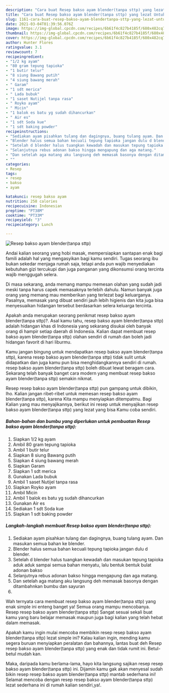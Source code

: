 ```yaml
---
description: "Cara buat Resep bakso ayam blender(tanpa sttp) yang lezat Untuk Jualan"
title: "Cara buat Resep bakso ayam blender(tanpa sttp) yang lezat Untuk Jualan"
slug: 1161-cara-buat-resep-bakso-ayam-blendertanpa-sttp-yang-lezat-untuk-jualan
date: 2021-03-04T01:39:56.076Z
image: https://img-global.cpcdn.com/recipes/6b61f4c827b4185f/680x482cq70/resep-bakso-ayam-blendertanpa-sttp-foto-resep-utama.jpg
thumbnail: https://img-global.cpcdn.com/recipes/6b61f4c827b4185f/680x482cq70/resep-bakso-ayam-blendertanpa-sttp-foto-resep-utama.jpg
cover: https://img-global.cpcdn.com/recipes/6b61f4c827b4185f/680x482cq70/resep-bakso-ayam-blendertanpa-sttp-foto-resep-utama.jpg
author: Hunter Flores
ratingvalue: 3.1
reviewcount: 7
recipeingredient:
- "1/2 kg ayam"
- "80 gram tepung tapioka"
- "1 butir telur"
- "8 siung Bawang putih"
- "4 siung bawang merah"
- " Garam"
- "1 sdt merica"
- " Lada bubuk"
- "1 saset Nutijel tanpa rasa"
- " Royko ayam"
- " Micin"
- "1 balok es batu yg sudah dihancurkan"
- " Air es"
- "1 sdt Soda kue"
- "1 sdt baking powder"
recipeinstructions:
- "Sediakan ayam pisahkan tulang dan dagingnya, buang tulang ayam. Dan masukan semua bahan ke blender."
- "Blender halus semua bahan kecuali tepung tapioka jangan dulu d blender."
- "Setelah d blender halus tuangkan kewadah dan masukan tepung tapioka aduk aduk sampai semua bahan menyatu, lalu bentuk bentuk bulat adonan bakso"
- "Selanjutnya rebus adonan bakso hingga mengapung dan aga matang."
- "Dan setelah aga matang aku langsung deh memasak basonya dengan ditambahnkan bumbu dan sayuran"
- ""
categories:
- Resep
tags:
- resep
- bakso
- ayam

katakunci: resep bakso ayam 
nutrition: 258 calories
recipecuisine: Indonesian
preptime: "PT38M"
cooktime: "PT33M"
recipeyield: "3"
recipecategory: Lunch

---
```



![Resep bakso ayam blender(tanpa sttp)](https://img-global.cpcdn.com/recipes/6b61f4c827b4185f/680x482cq70/resep-bakso-ayam-blendertanpa-sttp-foto-resep-utama.jpg)

Andai kalian seorang yang hobi masak, mempersiapkan santapan enak bagi famili adalah hal yang mengasyikan bagi kamu sendiri. Tugas seorang ibu bukan sekedar menjaga rumah saja, tetapi anda pun wajib menyediakan kebutuhan gizi tercukupi dan juga panganan yang dikonsumsi orang tercinta wajib menggugah selera.

Di masa  sekarang, anda memang mampu memesan olahan yang sudah jadi meski tanpa harus capek memasaknya terlebih dahulu. Namun banyak juga orang yang memang mau memberikan yang terlezat bagi keluarganya. Pasalnya, memasak yang dibuat sendiri jauh lebih higienis dan kita juga bisa menyesuaikan hidangan tersebut berdasarkan selera keluarga tercinta. 



Apakah anda merupakan seorang penikmat resep bakso ayam blender(tanpa sttp)?. Asal kamu tahu, resep bakso ayam blender(tanpa sttp) adalah hidangan khas di Indonesia yang sekarang disukai oleh banyak orang di hampir setiap daerah di Indonesia. Kalian dapat membuat resep bakso ayam blender(tanpa sttp) olahan sendiri di rumah dan boleh jadi hidangan favorit di hari liburmu.

Kamu jangan bingung untuk mendapatkan resep bakso ayam blender(tanpa sttp), karena resep bakso ayam blender(tanpa sttp) tidak sulit untuk didapatkan dan juga kamu pun bisa menghidangkannya sendiri di rumah. resep bakso ayam blender(tanpa sttp) boleh dibuat lewat beragam cara. Sekarang telah banyak banget cara modern yang membuat resep bakso ayam blender(tanpa sttp) semakin nikmat.

Resep resep bakso ayam blender(tanpa sttp) pun gampang untuk dibikin, lho. Kalian jangan ribet-ribet untuk memesan resep bakso ayam blender(tanpa sttp), karena Kita mampu menyiapkan ditempatmu. Bagi Kalian yang mau menyajikannya, berikut ini resep untuk menyajikan resep bakso ayam blender(tanpa sttp) yang lezat yang bisa Kamu coba sendiri.

<!--inarticleads1-->

##### Bahan-bahan dan bumbu yang diperlukan untuk pembuatan Resep bakso ayam blender(tanpa sttp):

1. Siapkan 1/2 kg ayam
1. Ambil 80 gram tepung tapioka
1. Ambil 1 butir telur
1. Siapkan 8 siung Bawang putih
1. Siapkan 4 siung bawang merah
1. Siapkan  Garam
1. Siapkan 1 sdt merica
1. Gunakan  Lada bubuk
1. Ambil 1 saset Nutijel tanpa rasa
1. Siapkan  Royko ayam
1. Ambil  Micin
1. Ambil 1 balok es batu yg sudah dihancurkan
1. Gunakan  Air es
1. Sediakan 1 sdt Soda kue
1. Siapkan 1 sdt baking powder




<!--inarticleads2-->

##### Langkah-langkah membuat Resep bakso ayam blender(tanpa sttp):

1. Sediakan ayam pisahkan tulang dan dagingnya, buang tulang ayam. Dan masukan semua bahan ke blender.
1. Blender halus semua bahan kecuali tepung tapioka jangan dulu d blender.
1. Setelah d blender halus tuangkan kewadah dan masukan tepung tapioka aduk aduk sampai semua bahan menyatu, lalu bentuk bentuk bulat adonan bakso
1. Selanjutnya rebus adonan bakso hingga mengapung dan aga matang.
1. Dan setelah aga matang aku langsung deh memasak basonya dengan ditambahnkan bumbu dan sayuran
1. 




Wah ternyata cara membuat resep bakso ayam blender(tanpa sttp) yang enak simple ini enteng banget ya! Semua orang mampu mencobanya. Resep resep bakso ayam blender(tanpa sttp) Sangat sesuai sekali buat kamu yang baru belajar memasak maupun juga bagi kalian yang telah hebat dalam memasak.

Apakah kamu ingin mulai mencoba membikin resep resep bakso ayam blender(tanpa sttp) lezat simple ini? Kalau kalian ingin, mending kamu segera buruan menyiapkan peralatan dan bahannya, lantas buat deh Resep resep bakso ayam blender(tanpa sttp) yang enak dan tidak rumit ini. Betul-betul mudah kan. 

Maka, daripada kamu berlama-lama, hayo kita langsung sajikan resep resep bakso ayam blender(tanpa sttp) ini. Dijamin kamu gak akan menyesal sudah bikin resep resep bakso ayam blender(tanpa sttp) mantab sederhana ini! Selamat mencoba dengan resep resep bakso ayam blender(tanpa sttp) lezat sederhana ini di rumah kalian sendiri,ya!.

